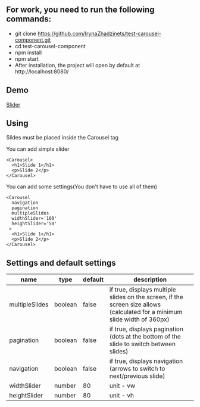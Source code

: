 ## For work, you need to run the following commands:

+ git clone https://github.com/IrynaZhadzinets/test-carousel-component.git
+ cd test-carousel-component
+ npm install
+ npm start
+ After installation, the project will open by default at http://localhost:8080/

## Demo

[Slider](https://irynazhadzinets.github.io/slider_ver2.0/)

## Using

Slides must be placed inside the Carousel tag

You can add simple slider
```
<Carousel>
  <h1>Slide 1</h1>
  <p>Slide 2</p>
</Carousel>
```

You can add some settings(You don't have to use all of them)

```
<Carousel
  navigation
  pagination
  multipleSlides
  widthSlider='100'
  heightSlider='50'
 >
  <h1>Slide 1</h1>
  <p>Slide 2</p>
</Carousel>
```

## Settings and default settings

name | type | default | description
--- | --- | --- | ---
multipleSlides | boolean | false |if true, displays multiple slides on the screen, if the screen size allows (calculated for a minimum slide width of 360px)
pagination     | boolean | false |if true, displays pagination (dots at the bottom of the slide to switch between slides)
navigation     | boolean | false |if true, displays navigation (arrows to switch to next/previous slide)
widthSlider    | number  |  80   |unit - vw
heightSlider   | number  |  80   |unit - vh
